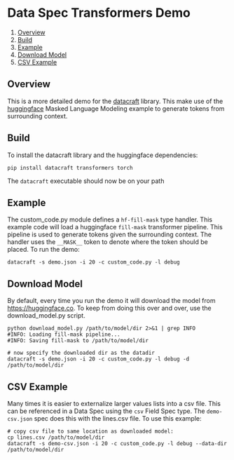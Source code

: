 Data Spec Transformers Demo
========================
1. [Overview](#Overview)
1. [Build](#Build)
1. [Example](#Example)
1. [Download Model](#Download)
1. [CSV Example](#CSV_Example)

## <a name="Overview"></a>Overview

This is a more detailed demo for
the [datacraft](https://github.com/bbux-dev/datacraft) library. This make use of
the [huggingface](https://huggingface.co/transformers/task_summary.html#masked-language-modeling)
Masked Language Modeling example to generate tokens from surrounding context.

## <a name="Build"></a>Build

To install the datacraft library and the huggingface dependencies:

```shell
pip install datacraft transformers torch
```

The `datacraft` executable should now be on your path


## <a name="Example"></a>Example

The custom_code.py module defines a `hf-fill-mask` type handler. This example
code will load a huggingface `fill-mask` transformer pipeline. This pipeline is
used to generate tokens given the surrounding context. The handler uses
the `__MASK__` token to denote where the token should be placed. To run the
demo:

```shell
datacraft -s demo.json -i 20 -c custom_code.py -l debug
```

## <a name="Download"></a>Download Model

By default, every time you run the demo it will download the model
from https://huggingface.co. To keep from doing this over and over, use the
download_model.py script.

```shell
python download_model.py /path/to/model/dir 2>&1 | grep INFO
#INFO: Loading fill-mask pipeline...
#INFO: Saving fill-mask to /path/to/model/dir

# now specify the downloaded dir as the datadir
datacraft -s demo.json -i 20 -c custom_code.py -l debug -d /path/to/model/dir
```

## <a name="CSV_Example"></a>CSV Example

Many times it is easier to externalize larger values lists into a csv file. This
can be referenced in a Data Spec using the `csv` Field Spec type.  The 
`demo-csv.json` spec does this with the lines.csv file. To use this example:

```shell
# copy csv file to same location as downloaded model:
cp lines.csv /path/to/model/dir
datacraft -s demo-csv.json -i 20 -c custom_code.py -l debug --data-dir /path/to/model/dir
```
